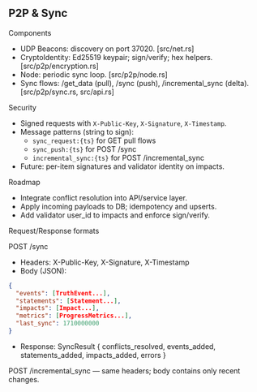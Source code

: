 ## P2P & Sync

Components
- UDP Beacons: discovery on port 37020. [src/net.rs]
- CryptoIdentity: Ed25519 keypair; sign/verify; hex helpers. [src/p2p/encryption.rs]
- Node: periodic sync loop. [src/p2p/node.rs]
- Sync flows: /get_data (pull), /sync (push), /incremental_sync (delta). [src/p2p/sync.rs, src/api.rs]

Security
- Signed requests with `X-Public-Key`, `X-Signature`, `X-Timestamp`.
- Message patterns (string to sign):
  - `sync_request:{ts}` for GET pull flows
  - `sync_push:{ts}` for POST /sync
  - `incremental_sync:{ts}` for POST /incremental_sync
- Future: per-item signatures and validator identity on impacts.

Roadmap
- Integrate conflict resolution into API/service layer.
- Apply incoming payloads to DB; idempotency and upserts.
- Add validator user_id to impacts and enforce sign/verify.

Request/Response formats

POST /sync
- Headers: X-Public-Key, X-Signature, X-Timestamp
- Body (JSON):
```json
{
  "events": [TruthEvent...],
  "statements": [Statement...],
  "impacts": [Impact...],
  "metrics": [ProgressMetrics...],
  "last_sync": 1710000000
}
```
- Response: SyncResult { conflicts_resolved, events_added, statements_added, impacts_added, errors }

POST /incremental_sync — same headers; body contains only recent changes.
